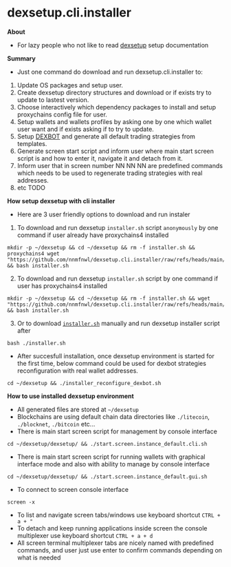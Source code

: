 # dexsetup.cli.installer

**About**
  * For lazy people who not like to read [dexsetup](https://github.com/nnmfnwl/dexsetup?tab=readme-ov-file#step-by-step-setup-tutorial) setup documentation

**Summary**
  * Just one command do download and run dexsetup.cli.installer to:
1. Update OS packages and setup user.
2. Create dexsetup directory structures and download or if exists try to update to lastest version.
4. Choose interactively which dependency packages to install and setup proxychains config file for user.
5. Setup wallets and wallets profiles by asking one by one which wallet user want and if exists asking if to try to update.
7. Setup [DEXBOT](https://github.com/nnmfnwl/dexbot) and generate all default trading strategies from templates.
8. Generate screen start script and inform user where main start screen script is and how to enter it, navigate it and detach from it.
10. Inform user that in screen number NN NN NN are predefined commands which needs to be used to regenerate trading strategies with real addresses.
11. etc TODO

**How setup dexsetup with cli installer**
  * Here are 3 user friendly options to download and run instaler
  1. To download and run dexsetup `installer.sh` script `anonymously` by one command if user already have proxychains4 installed
```
mkdir -p ~/dexsetup && cd ~/dexsetup && rm -f installer.sh && proxychains4 wget "https://github.com/nnmfnwl/dexsetup.cli.installer/raw/refs/heads/main/installer.sh" && bash installer.sh
```
  2. To download and run dexsetup `installer.sh` script by one command if user has proxychains4 installed
```
mkdir -p ~/dexsetup && cd ~/dexsetup && rm -f installer.sh && wget "https://github.com/nnmfnwl/dexsetup.cli.installer/raw/refs/heads/main/installer.sh" && bash installer.sh
```
  3. Or to download [`installer.sh`](https://github.com/nnmfnwl/dexsetup.cli.installer/raw/refs/heads/main/installer.sh) manually and run dexsetup installer script after
```
bash ./installer.sh
```
  * After succesfull installation, once dexsetup environment is started for the first time, below command could be used for dexbot strategies reconfiguration with real wallet addresses.
```
cd ~/dexsetup && ./installer_reconfigure_dexbot.sh
```

**How to use installed dexsetup environment**
  * All generated files are stored at `~/dexsetup`
  * Blockchains are using default chain data directories like `./litecoin`, `./blocknet`, `./bitcoin` etc...
  * There is main start screen script for management by console interface
```
cd ~/dexsetup/dexsetup/ && ./start.screen.instance_default.cli.sh
```
  * There is main start screen script for running wallets with graphical interface mode and also with ability to manage by console interface
```
cd ~/dexsetup/dexsetup/ && ./start.screen.instance_default.gui.sh
```
  * To connect to screen console interface
```
screen -x
```
  * To list and navigate screen tabs/windows use keyboard shortcut `CTRL + a + "`
  * To detach and keep running applications inside screen the console multiplexer use keyboard shortcut `CTRL + a + d`
  * All screen terminal multiplexer tabs are nicely named with predefined commands, and user just use enter to confirm commands depending on what is needed
